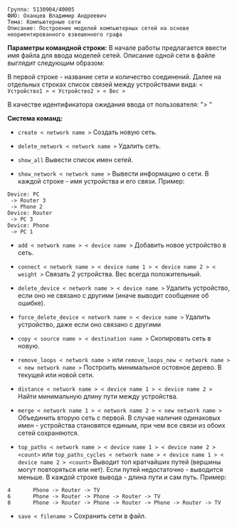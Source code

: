 ```
Группа: 5130904/40005
ФИО: Оханцев Владимир Андреевич 
Тема: Компьютерные сети
Описание: Построение моделей компьютерных сетей на основе неориентированного взвешенного графа
```

**Параметры командной строки:**
В начале работы предлагается ввести имя файла для ввода моделей сетей.
Описание одной сети в файле выглядит следующим образом:

В первой строке - название сети и количество соединений.
Далее на отдельных строках список связей между устройствами вида:
`< Устройство1 > < Устройство2 > < Вес >`

В качестве идентификатора ожидания ввода от пользователя: "> "

**Система команд:**

- `create < network name >`
  Создать новую сеть.

- `delete_network < network name >`
  Удалить сеть.

- `show_all`
  Вывести список имен сетей.

- `show_network < network name >`
  Вывести информацию о сети. В каждой строке - имя устройства и его связи.
  Пример:
```
Device: PC
 -> Router 3
 -> Phone 2
Device: Router
 -> PC 3
Device: Phone
 -> PC 1
```

- `add < network name > < device name >`
  Добавить новое устройство в сеть.

- `connect < network name > < device name 1 > < device name 2 > < weight >`
  Связать 2 устройства. Вес всегда положительный.

- `delete_device < network name > < device name >`
  Удалить устройство, если оно не связано с другими (иначе выводит сообщение об ошибке).

- `force_delete_device < network name > < device name >`
  Удалить устройство, даже если оно связано с другими

- `copy < source name > < destination name >`
  Скопировать сеть в новую.

- `remove_loops < network name >`
  или
  `remove_loops_new < network name > < new network name >`
  Построить минимальное остовное дерево.
  В текущей или новой сети.

- `distance < network name > < device name 1 > < device name 2 >`
  Найти минимальную длину пути между устройства.

- `merge < network name 1 > < network name 2 > < new network name >`
  Объединить вторую сеть с первой. В случае наличия одинаковых имен - устройства становятся единым, при чем все связи из обоих сетей сохраняются.

- `top_paths < network name > < device name 1 > < device name 2 > <count>`
  или
  `top_paths_cycles < network name > < device name 1 > < device name 2 > <count>`
  Выводит топ кратчайших путей (вершины могут повторяться или нет). Если путей недостаточно - выводится меньше.
  В каждой строке вывода - длина пути и сам путь.
  Пример:
```
4       Phone -> Router -> TV
6       Phone -> Router -> Phone -> Router -> TV
8       Phone -> Router -> Phone -> Router -> Phone -> Router -> TV
```

- `save < filename >`
  Сохранить сети в файл.